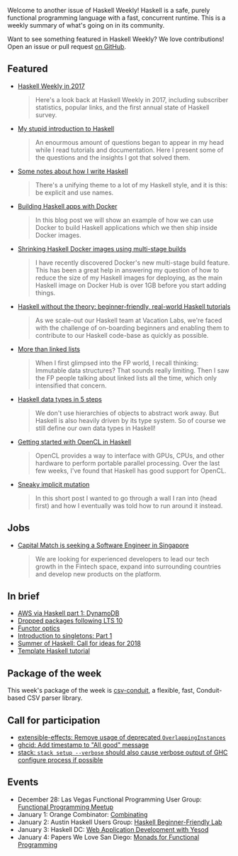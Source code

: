 Welcome to another issue of Haskell Weekly!
Haskell is a safe, purely functional programming language with a fast, concurrent runtime.
This is a weekly summary of what's going on in its community.

Want to see something featured in Haskell Weekly?
We love contributions!
Open an issue or pull request [on GitHub](https://github.com/haskellweekly/haskellweekly.github.io).

## Featured

-   [Haskell Weekly in 2017](http://taylor.fausak.me/2017/12/28/haskell-weekly-in-2017/)

    > Here's a look back at Haskell Weekly in 2017, including subscriber statistics, popular links, and the first annual state of Haskell survey.

-   [My stupid introduction to Haskell](http://entulho.fiatjaf.alhur.es/notes/my-stupid-introduction-to-haskell/)

    > An enourmous amount of questions began to appear in my head while I read tutorials and documentation. Here I present some of the questions and the insights I got that solved them.

-   [Some notes about how I write Haskell](https://blog.infinitenegativeutility.com/2017/12/some-notes-about-how-i-write-haskell)

    > There's a unifying theme to a lot of my Haskell style, and it is this: be explicit and use names.

-   [Building Haskell apps with Docker](https://www.fpcomplete.com/blog/2017/12/building-haskell-apps-with-docker)

    > In this blog post we will show an example of how we can use Docker to build Haskell applications which we then ship inside Docker images.

-   [Shrinking Haskell Docker images using multi-stage builds](https://codurance.com/2017/12/21/docker-multistage-haskell/)

    > I have recently discovered Docker's new multi-stage build feature. This has been a great help in answering my question of how to reduce the size of my Haskell images for deploying, as the main Haskell image on Docker Hub is over 1GB before you start adding things.

-   [Haskell without the theory: beginner-friendly, real-world Haskell tutorials](https://medium.com/@saurabhnanda/haskell-without-the-theory-beginner-friendly-real-world-haskell-tutorials-d7837db9c88c)

    > As we scale-out our Haskell team at Vacation Labs, we're faced with the challenge of on-boarding beginners and enabling them to contribute to our Haskell code-base as quickly as possible.

-   [More than linked lists](https://chris-martin.org/2017/more-than-linked-lists)

    > When I first glimpsed into the FP world, I recall thinking: Immutable data structures? That sounds really limiting. Then I saw the FP people talking about linked lists all the time, which only intensified that concern.

-   [Haskell data types in 5 steps](https://mmhaskell.com/blog/2017/12/24/haskell-data-types-in-5-steps)

    > We don't use hierarchies of objects to abstract work away. But Haskell is also heavily driven by its type system. So of course we still define our own data types in Haskell!

-   [Getting started with OpenCL in Haskell](https://lancelet.github.io/posts/2017-12-26-opencl-helloworld.html)

    > OpenCL provides a way to interface with GPUs, CPUs, and other hardware to perform portable parallel processing. Over the last few weeks, I've found that Haskell has good support for OpenCL.

-   [Sneaky implicit mutation](https://medium.com/@fintan.halpenny/sneaky-implicit-mutation-b7302c77983b)

    > In this short post I wanted to go through a wall I ran into (head first) and how I eventually was told how to run around it instead.

## Jobs

-   [Capital Match is seeking a Software Engineer in Singapore](https://functionaljobs.com/jobs/9053-software-engineer-haskell-full-stack-at-capital-match)

    > We are looking for experienced developers to lead our tech growth in the Fintech space, expand into surrounding countries and develop new products on the platform.

## In brief

-   [AWS via Haskell part 1: DynamoDB](http://blog.rcook.org/blog/2017/aws-via-haskell/)
-   [Dropped packages following LTS 10](https://www.snoyman.com/blog/2017/12/dropped-packages-following-lts-10)
-   [Functor optics](http://oleg.fi/gists/posts/2017-12-23-functor-optics.html)
-   [Introduction to singletons: Part 1](https://blog.jle.im/entry/introduction-to-singletons-1.html)
-   [Summer of Haskell: Call for ideas for 2018](https://summer.haskell.org/news/2017-12-25-call-for-ideas.html)
-   [Template Haskell tutorial](https://markkarpov.com/tutorial/th.html)

## Package of the week

This week's package of the week is [csv-conduit](https://www.stackage.org/lts-10.1/package/csv-conduit-0.6.7),
a flexible, fast, Conduit-based CSV parser library. 

## Call for participation

-   [extensible-effects: Remove usage of deprecated `OverlappingInstances`](https://github.com/suhailshergill/extensible-effects/issues/77)
-   [ghcid: Add timestamp to "All good" message](https://github.com/ndmitchell/ghcid/issues/124)
-   [stack: `stack setup --verbose` should also cause verbose output of GHC configure process if possible](https://github.com/commercialhaskell/stack/issues/3716)

## Events

-   December 28: Las Vegas Functional Programming User Group: [Functional Programming Meetup](https://www.meetup.com/las-vegas-functional-programming/events/245932762/)
-   January 1: Orange Combinator: [Combinating](https://www.meetup.com/orange-combinator/events/246058258/)
-   January 2: Austin Haskell Users Group: [Haskell Beginner-Friendly Lab](https://www.meetup.com/ATX-Haskell/events/245951419/)
-   January 3: Haskell DC: [Web Application Development with Yesod](https://www.meetup.com/Haskell-DC/events/245436061/)
-   January 4: Papers We Love San Diego: [Monads for Functional Programming](https://www.meetup.com/Papers-We-Love-San-Diego/events/245744661/)

